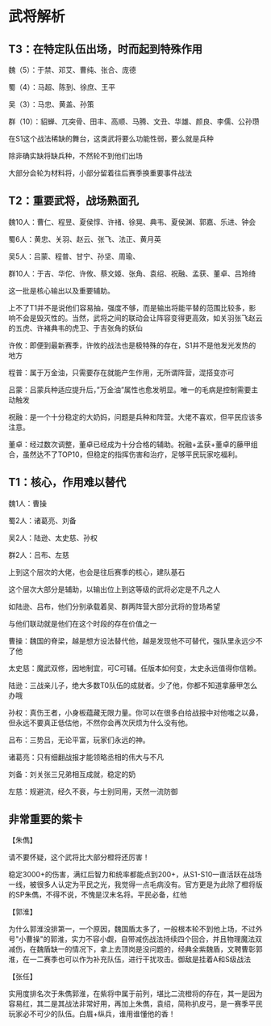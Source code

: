 # 武将解析

## T3：在特定队伍出场，时而起到特殊作用

魏（5）：于禁、邓艾、曹纯、张合、庞德

蜀（4）：马超、陈到、徐庶、王平

吴（3）：马忠、黄盖、孙策

群（10）：貂蝉、兀突骨、田丰、高顺、马腾、文丑、华雄、颜良、李儒、公孙瓒

在S1这个战法稀缺的舞台，这类武将要么功能性弱，要么就是兵种

除非确实缺将缺兵种，不然轮不到他们出场

大部分会轮为材料将，小部分留着往后赛季换重要事件战法

## T2：重要武将，战场熟面孔

魏10人：曹仁、程昱、夏侯惇、许禇、徐晃、典韦、夏侯渊、郭嘉、乐进、钟会

蜀6人：黄忠、关羽、赵云、张飞、法正、黄月英

吴5人：吕蒙、程普、甘宁、孙坚、周瑜、

群10人：于吉、华佗、许攸、蔡文姬、张角、袁绍、祝融、孟获、董卓、吕玲绮

这一批是核心输出以及重要辅助。

上不了T1并不是说他们容易抽，强度不够，而是输出将能平替的范围比较多，影响不会是毁灭性的。当然，武将之间的联动会让阵容变得更高效，如关羽张飞赵云的五虎、许褚典韦的虎卫、于吉张角的妖仙

许攸：即便到最新赛季，许攸的战法也是极特殊的存在，S1并不是他发光发热的地方

程普：属于万金油，只需要存在就能产生作用，无所谓阵营，混搭变亦可

吕蒙：吕蒙兵种适应提升后，”万金油”属性也愈发明显。唯一的毛病是控制需要主动触发

祝融：是一个十分稳定的大奶妈，问题是兵种和阵营。大佬不喜欢，但平民应该多注意。

董卓：经过数次调整，董卓已经成为十分合格的辅助。祝融+孟获+董卓的藤甲组合，虽然达不了TOP10，但稳定的指挥伤害和治疗，足够平民玩家吃福利。

## T1：核心，作用难以替代

魏1人：曹操

蜀2人：诸葛亮、刘备

吴2人：陆逊、太史慈、孙权

群2人：吕布、左慈

上到这个层次的大佬，也会是往后赛季的核心，建队基石

这个层次大部分是辅助，以输出位上到这等级的武将必定是不凡之人

如陆逊、吕布，他们分别承载着吴、群两阵营大部分武将的登场希望

与他们联动就是他们在这个时段的存在价值之一

曹操：魏国的脊梁，越是想方设法替代他，越是发现他不可替代，强队里永远少不了他

太史慈：魔武双修，因地制宜，可C可辅。任版本如何变，太史永远值得你信赖。

陆逊：三战亲儿子，绝大多数T0队伍的成就者。少了他，你都不知道拿藤甲怎么办哦

孙权：真伤王者，小身板蕴藏无限力量。你可以在很多白给战报中对他嗤之以鼻，但永远不要真正低估他，不然你会再次厌烦为什么没有他。

吕布：三势吕，无论平富，玩家们永远的神。

诸葛亮：只有细翻战报才能领略丞相的伟大与不凡

刘备：刘关张三兄弟相互成就，稳定的奶

左慈：规避流，经久不衰，与士别同用，天然一流防御

## 非常重要的紫卡

【朱儁】

请不要怀疑，这个武将比大部分橙将还厉害！

稳定3000+的伤害，满红后智力和统率都能点到200+，从S1-S10一直活跃在战场一线，被很多人认定为平民之光，我觉得一点毛病没有。官方更是为此除了橙将版的SP朱儁，不得不说，不愧是汉末名将。平民必备，红他



【郭淮】

为什么郭淮没排第一，一个原因，魏国盾太多了，一般根本轮不到他上场，不过外号"小曹操"的郭淮，实力不容小觑，自带减伤战法持续四个回合，并且物理魔法双减伤，在魏盾缺一的情况下，拿上去顶岗是没问题的，经典全紫魏盾，文聘曹彰郭淮，在一二赛季也可以作为补充队伍，进行干扰攻击。御敌是挂着A和S级战法


【张任】

实用度排名次于朱儁郭淮，在紫将中属于前列，堪比二流橙将的存在，其一是因为容易红，其二是其战法非常好用，再加上朱儁，袁绍，简称扒皮弓，是一赛季平民玩家必不可少的队伍。白眉+纵兵，谁用谁懂他的香！

